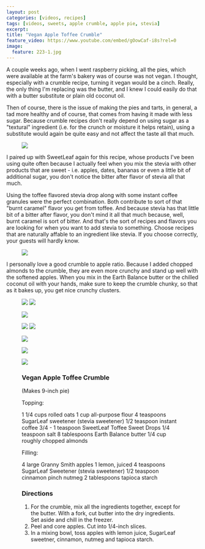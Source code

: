 ```yaml
---
layout: post
categories: [videos, recipes]
tags: [videos, sweets, apple crumble, apple pie, stevia]
excerpt: 
title: "Vegan Apple Toffee Crumble"
feature_video: https://www.youtube.com/embed/gOowCaf-i8s?rel=0
image:
  feature: 223-1.jpg
---
```


A couple weeks ago, when I went raspberry picking, all the pies, which were available at the farm's bakery was of course was not vegan.  I thought, especially with a crumble recipe, turning it vegan would be a cinch.  Really, the only thing I'm replacing was the butter, and I knew I could easily do that with a butter substitute or plain old coconut oil.

Then of course, there is the issue of making the pies and tarts, in general, a tad more healthy and of course, that comes from having it made with less sugar.  Because crumble recipes don't really depend on using sugar as a "textural" ingredient (i.e. for the crunch or moisture it helps retain), using a substitute would again be quite easy and not affect the taste all that much.

<figure>
    <img src="/images/223-2.jpg">
</figure> 

I paired up with SweetLeaf again for this recipe, whose products I've been using quite often because I actually feel when you mix the stevia with other products that are sweet - i.e. apples, dates, bananas or even a little bit of additional sugar, you don't notice the bitter after flavor of stevia all that much.

Using the toffee flavored stevia drop along with some instant coffee granules were the perfect combination.  Both contribute to sort of that "burnt caramel" flavor you get from toffee.  And because stevia has that little bit of a bitter after flavor, you don't mind it all that much because, well, burnt caramel is sort of bitter.  And that's the sort of recipes and flavors you are looking for when you want to add stevia to something.  Choose recipes that are naturally affable to an ingredient like stevia.  If you choose correctly, your guests will hardly know.

<figure>
    <img src="/images/223-8.jpg">
</figure> 

I personally love a good crumble to apple ratio.  Because I added chopped almonds to the crumble, they are even more crunchy and stand up well with the softened apples.  When you mix in the Earth Balance butter or the chilled coconut oil with your hands, make sure to keep the crumble chunky, so that as it bakes up, you get nice crunchy clusters.



<figure class="half">
<img src="/images/223-5.jpg">
<img src="/images/223-7.jpg">
</figure>

<figure>
    <img src="/images/223-9.jpg">
</figure>

<figure class="half">
<img src="/images/223-10.jpg">
<img src="/images/223-12.jpg">
</figure>

<figure>
    <img src="/images/223-14.jpg">
</figure>
<figure>
    <img src="/images/223-15.jpg">
</figure>
<figure>
    <img src="/images/223-16.jpg">
</figure>

<figure class="ingredients" markdown="1">

### Vegan Apple Toffee Crumble

(Makes 9-inch pie)

Topping:

1 1/4 cups rolled oats
1 cup all-purpose flour
4 teaspoons SugarLeaf sweetener (stevia sweetener)
1/2 teaspoon instant coffee
3/4 - 1 teaspoon SweetLeaf Toffee Sweet Drops
1/4 teaspoon salt
8 tablespoons Earth Balance butter
1/4 cup roughly chopped almonds



Filling: 

4 large Granny Smith apples 
1 lemon,  juiced
4 teaspoons SugarLeaf Sweetener (stevia sweetener)
1/2 teaspoon cinnamon
pinch nutmeg
2 tablespoons tapioca starch


</figure>

<figure class="directions" markdown="1">

### Directions

1. For the crumble, mix all the ingredients together, except for the butter.  With a fork, cut butter into the dry ingredients.  Set aside and chill in the freezer.
3. Peel and core apples.  Cut into 1/4-inch slices.
4. In a mixing bowl, toss apples with lemon juice, SugarLeaf sweetner, cinnamon, nutmeg and tapioca starch.

</figure>